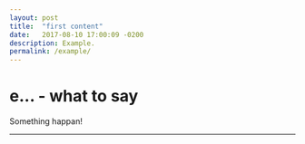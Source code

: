 ```yaml
---
layout: post
title:  "first content"
date:   2017-08-10 17:00:09 -0200
description: Example.
permalink: /example/
---
```


# e... - what to say




Something happan!


- - -

